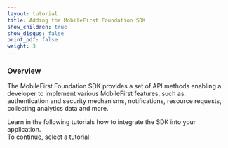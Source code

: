 ```yaml
---
layout: tutorial
title: Adding the MobileFirst Foundation SDK
show_children: true
show_disqus: false
print_pdf: false
weight: 3
---
```

### Overview
The MobileFirst Foundation SDK provides a set of API methods enabling a developer to implement various MobileFirst features, such as: authentication and security mechanisms, notifications, resource requests, collecting analytics data and more.

Learn in the following tutorials how to integrate the SDK into your application.  
To continue, select a tutorial:
